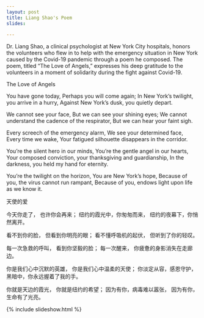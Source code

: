 ```yaml
---
layout: post
title: Liang Shao's Poem
slides:
  
---
```


Dr. Liang Shao, a clinical psychologist at New York City hospitals, honors the volunteers who flew in to help with the emergency situation in New York caused by the Covid-19 pandemic through a poem he composed. The poem, titled “The Love of Angels,” expresses his deep gratitude to the volunteers in a moment of solidarity during the fight against Covid-19. 

The Love of Angels

You have gone today, 
Perhaps you will come again;
In New York’s twilight, you arrive in a hurry, 
Against New York’s dusk, you quietly depart. 

We cannot see your face, 
But we can see your shining eyes;
We cannot understand the cadence of the respirator, 
But we can hear your faint sigh. 

Every screech of the emergency alarm, 
We see your determined face, 
Every time we wake,
Your fatigued silhouette disappears in the corridor. 

You’re the silent hero in our minds, 
You’re the gentle angel in our hearts, 
Your composed conviction, your thanksgiving and guardianship, 
In the darkness, you held my hand for eternity. 

You’re the twilight on the horizon, 
You are New York’s hope, 
Because of you, the virus cannot run rampant, 
Because of you, endows light upon life as we know it. 

   天使的爱

今天你走了，
也许你会再来；
纽约的霞光中，你匆匆而来，
纽约的夜幕下，你悄然离开。

看不到你的脸，
但看到你明亮的眼；
看不懂呼吸机的起伏，
但听到了你的轻叹。

每一次急救的呼叫，
看到你坚毅的脸；
每一次醒来，
你疲惫的身影消失在走廊边。

你是我们心中沉默的英雄，
你是我们心中温柔的天使；
你淡定从容，感恩守护，
黑暗中，你永远握着了我的手。

你就是天边的霞光，
你就是纽约的希望；
因为有你，病毒难以嚣张，
因为有你，生命有了光亮。

{% include slideshow.html %}
